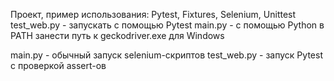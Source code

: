 Проект, пример использования: Pytest, Fixtures, Selenium, Unittest
test_web.py - запускать с помощью Pytest
main.py - с помощью Python
в PATH занести путь к geckodriver.exe для Windows

main.py - обычный запуск selenium-скриптов
test_web.py - запуск Pytest с проверкой assert-ов 
